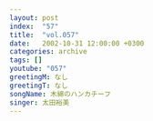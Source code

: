 ```yaml
---
layout: post
index:  "57"
title:  "vol.057"
date:   2002-10-31 12:00:00 +0300
categories: archive
tags: []
youtube: "057"
greetingM: なし
greetingT: なし
songName: 木綿のハンカチーフ
singer: 太田裕美
---
```

